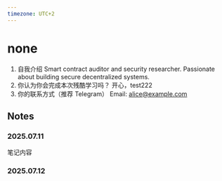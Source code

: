 ```yaml
---
timezone: UTC+2
---
```


# none

1. 自我介绍
   Smart contract auditor and security researcher. Passionate about building secure decentralized systems.
2. 你认为你会完成本次残酷学习吗？
   开心，test222
3. 你的联系方式（推荐 Telegram）
   Email: alice@example.com

## Notes

### 2025.07.11

笔记内容

### 2025.07.12

